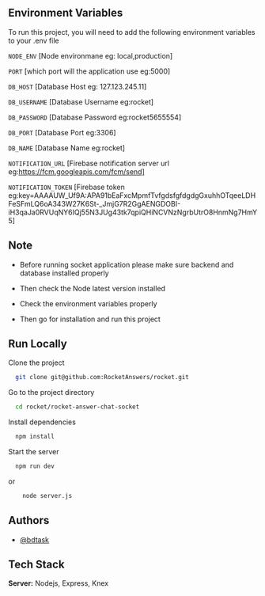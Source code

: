 
## Environment Variables

To run this project, you will need to add the following environment variables to your .env file

`NODE_ENV` [Node environmane eg: local,production]

`PORT`  [which port will the application use eg:5000]

`DB_HOST` [Database Host eg: 127.123.245.11]

`DB_USERNAME` [Database Username eg:rocket]

`DB_PASSWORD` [Database Password eg:rocket5655554]

`DB_PORT` [Database Port eg:3306]

`DB_NAME` [Database Name eg:rocket]

`NOTIFICATION_URL` [Firebase notification server url eg:https://fcm.googleapis.com/fcm/send]

`NOTIFICATION_TOKEN` [Firebase token eg:key=AAAAUW_Uf9A:APA91bEaFxcMpmfTvfgdsfgfdgdgGxuhhOTqeeLDHFeSFmLQ6oA343W27K6St-_JmjG7R2GgAENGDOBI-iH3qaJa0RVUqNY6IQj55N3JUg43tk7qpiQHiNCVNzNgrbUtrO8HnmNg7HmY5]




## Note

- Before running socket application please make sure backend and database installed properly

- Then check the Node latest version installed
- Check the environment variables properly
- Then go for installation and run this project
## Run Locally

Clone the project

```bash
  git clone git@github.com:RocketAnswers/rocket.git
```



Go to the project directory

```bash
  cd rocket/rocket-answer-chat-socket
```

Install dependencies

```bash
  npm install
```

Start the server

```bash
  npm run dev
```

or 

```bash
    node server.js
```


## Authors

- [@bdtask](https://www.bdtask.com/)


## Tech Stack

**Server:** Nodejs, Express, Knex

